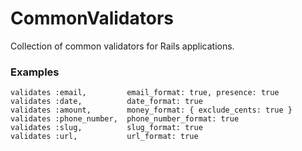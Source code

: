 # CommonValidators

Collection of common validators for Rails applications.

### Examples

```
validates :email,         email_format: true, presence: true
validates :date,          date_format: true
validates :amount,        money_format: { exclude_cents: true }
validates :phone_number,  phone_number_format: true
validates :slug,          slug_format: true
validates :url,           url_format: true
```
